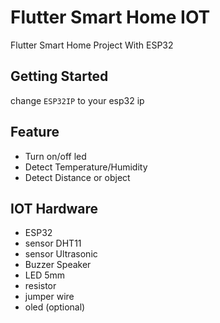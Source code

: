 # Flutter Smart Home IOT

Flutter Smart Home Project With ESP32

## Getting Started

change `ESP32IP` to your esp32 ip

## Feature

- Turn on/off led
- Detect Temperature/Humidity
- Detect Distance or object

## IOT Hardware

- ESP32
- sensor DHT11
- sensor Ultrasonic
- Buzzer Speaker
- LED 5mm
- resistor
- jumper wire
- oled (optional)
